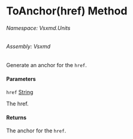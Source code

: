 <a name='M-Vsxmd-Units-Extensions-ToAnchor-System-String-'></a>
# ToAnchor(href) Method

###### Namespace:  Vsxmd.Units

###### Assembly:  Vsxmd

Generate an anchor for the `href`.

#### Parameters

`href`  [String](https://docs.microsoft.com/dotnet/api/System.String)  

The href.

#### Returns





The anchor for the `href`.
